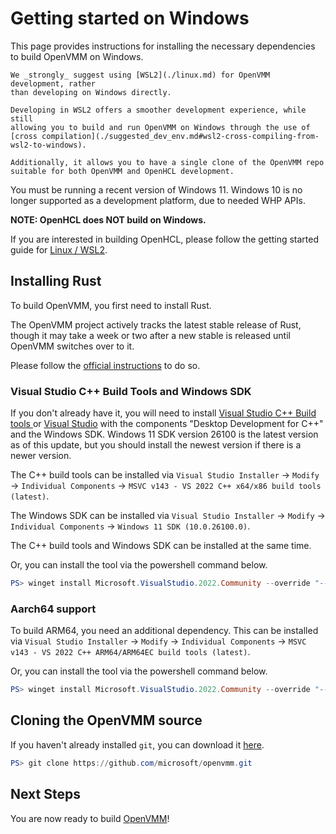# Getting started on Windows

This page provides instructions for installing the necessary dependencies to
build OpenVMM on Windows.

```admonish tip
We _strongly_ suggest using [WSL2](./linux.md) for OpenVMM development, rather
than developing on Windows directly.

Developing in WSL2 offers a smoother development experience, while still
allowing you to build and run OpenVMM on Windows through the use of
[cross compilation](./suggested_dev_env.md#wsl2-cross-compiling-from-wsl2-to-windows).

Additionally, it allows you to have a single clone of the OpenVMM repo
suitable for both OpenVMM and OpenHCL development.
```

You must be running a recent version of Windows 11. Windows 10 is no longer
supported as a development platform, due to needed WHP APIs.

**NOTE: OpenHCL does NOT build on Windows.**

If you are interested in building OpenHCL, please follow the getting started
guide for [Linux / WSL2](./linux.md).

## Installing Rust

To build OpenVMM, you first need to install Rust.

The OpenVMM project actively tracks the latest stable release of Rust, though it
may take a week or two after a new stable is released until OpenVMM switches
over to it.

Please follow the [official instructions](https://www.rust-lang.org/tools/install) to do so.

### Visual Studio C++ Build Tools and Windows SDK

If you don't already have it, you will need to install
[Visual Studio C++ Build tools ](https://visualstudio.microsoft.com/visual-cpp-build-tools/)
or [Visual Studio](https://visualstudio.microsoft.com/vs/) with the components
"Desktop Development for C++" and the Windows SDK. Windows 11 SDK version 26100 is the latest
version as of this update, but you should install the newest version if there is a newer
version.

The C++ build tools can be installed via `Visual Studio Installer` -> `Modify` -> `Individual Components`
-> `MSVC v143 - VS 2022 C++ x64/x86 build tools (latest)`.

The Windows SDK can be installed via `Visual Studio Installer` -> `Modify` -> `Individual Components`
-> `Windows 11 SDK (10.0.26100.0)`.

The C++ build tools and Windows SDK can be installed at the same time.

Or, you can install the tool via the powershell command below.

```powershell
PS> winget install Microsoft.VisualStudio.2022.Community --override "--quiet --add Microsoft.VisualStudio.Component.VC.Tools.x86.x64 --add Microsoft.VisualStudio.Component.Windows11SDK.26100"
```

### Aarch64 support

To build ARM64, you need an additional dependency.
This can be installed via `Visual Studio Installer` -> `Modify` -> `Individual Components`
-> `MSVC v143 - VS 2022 C++ ARM64/ARM64EC build tools (latest)`.

Or, you can install the tool via the powershell command below.

```powershell
PS> winget install Microsoft.VisualStudio.2022.Community --override "--quiet --add Microsoft.VisualStudio.Component.VC.Tools.ARM64"
```

## Cloning the OpenVMM source

If you haven't already installed `git`, you can download it
[here](https://git-scm.com/downloads).

```powershell
PS> git clone https://github.com/microsoft/openvmm.git
```

## Next Steps

You are now ready to build [OpenVMM](./build_openvmm.md)!
